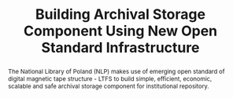 ---
abstract: The National Library of Poland (NLP) makes use of emerging open standard
  of digital magnetic tape structure - LTFS to build simple, efficient, economic,
  scalable and safe archival storage component for institutional repository.
creators:
- Paradowski, Dariusz
date: null
document_url: https://services.phaidra.univie.ac.at/api/object/o:503188/download
grand_parent: iPRES
institutions: []
keywords: []
landing_page_url: https://phaidra.univie.ac.at/o:503188
language: eng
layout: publication
license: CC BY-NC-SA 3.0 AT
notes_url: null
parent: iPRES 2016
publication_type: poster
size: 678903
slides_url: null
source_name: iPRES
title: Building Archival Storage Component Using New Open Standard Infrastructure
year: 2016
---
